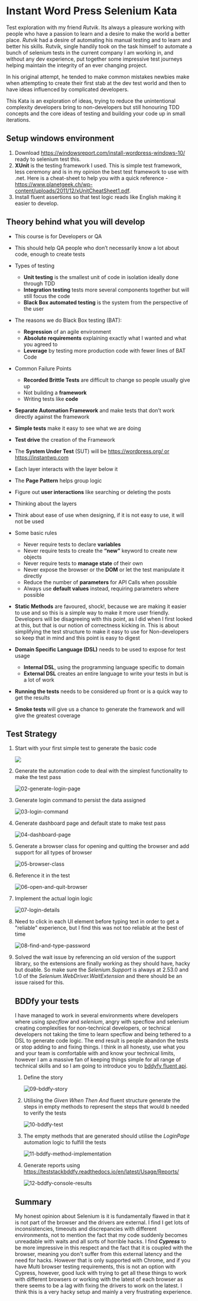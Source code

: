 # Instant Word Press Selenium Kata
Test exploration with my friend *Rutvik*. Its always a pleasure working with people who have a passion to learn and a desire to make the world a better place. *Rutvik* had a desire of automating his manual testing and to learn and better his skills. Rutvik, single handily took on the task himself to automate a bunch of selenium tests in the current company I am working in, and without any dev experience, put together some impressive test journeys helping maintain the integrity of an ever changing project.

In his original attempt, he tended to make common mistakes newbies make when attempting to create their first stab at the dev test world and then to have ideas influenced by complicated developers.

This Kata is an exploration of ideas, trying to reduce the unintentional complexity developers bring to non-developers but still honouring TDD concepts and the core ideas of testing and building your code up in small iterations.

## Setup windows environment
1. Download https://windowsreport.com/install-wordpress-windows-10/ ready to selenium test this.
2. **XUnit** is the testing framework I used. This is simple test framework, less ceremony and is in my opinion the best test framework to use with .net. Here is a cheat-sheet to help you with a quick reference - https://www.planetgeek.ch/wp-content/uploads/2011/12/xUnitCheatSheet1.pdf.
3. Install fluent assertions so that test logic reads like English making it easier to develop.

## Theory behind what you will develop
- This course is for Developers or QA
- This should help QA people who don’t necessarily know a lot about code, enough to create tests
- Types of testing
  - **Unit testing** is the smallest unit of code in isolation ideally done through TDD
  - **Integration testing** tests more several components together but will still focus the code
  - **Black Box automated testing** is the system from the perspective of the user
- The reasons we do Black Box testing (BAT):
  - **Regression** of an agile environment
  -	**Absolute requirements** explaining exactly what I wanted and what you agreed to
  -	**Leverage** by testing more production code with fewer lines of BAT Code
- Common Failure Points

  -	**Recorded Brittle Tests** are difficult to change so people usually give up
  -	Not building a **framework**
  -	Writing tests like **code**
- **Separate Automation Framework** and make tests that don’t work directly against the framework
- **Simple tests** make it easy to see what we are doing
- **Test drive** the creation of the Framework
- The **System Under Test** (SUT) will be https://wordpress.org/ or https://instantwp.com
- Each layer interacts with the layer below it
- The **Page Pattern** helps group logic
- Figure out **user interactions** like searching or deleting the posts
- Thinking about the layers
- Think about ease of use when designing, if it is not easy to use, it will not be used
- Some basic rules
  - Never require tests to declare **variables**
  - Never require tests to create the **“new”** keyword to create new objects
  - Never require tests to **manage state** of their own 
  - Never expose the browser or the **DOM** or let the test manipulate it
    directly
  - Reduce the number of **parameters** for API Calls when possible
  - Always use **default values** instead, requiring parameters where possible
- **Static Methods** are favoured, shock!, because we are making it easier to use and so this is a simple way to make it more user friendly. Developers will be disagreeing with this point, as I did when I first looked at this, but that is our notion of correctness kicking in. This is about simplifying the test structure to make it easy to use for Non-developers so keep that in mind and this point is easy to digest
- **Domain Specific Language (DSL)** needs to be used to expose for test usage
  - **Internal DSL**, using the programming language specific to domain
  - **External DSL** creates an entire language to write your tests in but is a lot of work
- **Running the tests** needs to be considered up front or is a quick way to get the results
- **Smoke tests** will give us a chance to generate the framework and will give the greatest coverage

## Test Strategy

1. Start with your first simple test to generate the basic code

   ![](screen-shots/01-red-test.png)

2. Generate the automation code to deal with the simplest functionality to make the test pass

   ![02-generate-login-page](screen-shots/02-generate-login-page.png)

3. Generate login command to persist the data assigned

   ![03-login-command](screen-shots/03-login-command.png)

4. Generate dashboard page and default state to make test pass

   ![04-dashboard-page](screen-shots/04-dashboard-page.png)

5. Generate a browser class for opening and quitting the browser and add support for all types of browser

   ![05-browser-class](screen-shots/05-browser-class.png)

6. Reference it in the test

   ![06-open-and-quit-browser](screen-shots/06-open-and-quit-browser.png)

7. Implement the actual login logic

   ![07-login-details](screen-shots/07-login-details.png)

8. ![]()Need to click in each UI element before typing text in order to get a "reliable" experience, but I find this was not too reliable at the best of time

   ![08-find-and-type-password](screen-shots/08-find-and-type-password.png)

   

9. Solved the wait issue by referencing an old version of the support library, so the extensions are finally working as they should have, hacky but doable. So make sure the *Selenium.Support* is always at 2.53.0 and 1.0 of the *Selenium.WebDriver.WaitExtension*  and there should be an issue raised for this.

   ## BDDfy your tests

   I have managed to work in several environments where developers where using *specflow* and *selenium*, angry with specflow and selenium creating complexities for non-technical developers, or technical developers not taking the time to learn specflow and being tethered to a DSL to generate code logic. The end result is people abandon the tests or stop adding to and fixing things. I think in all honesty, use what you and your team is comfortable with and know your technical limits, however I am a massive fan of keeping things simple for all range of technical skills and so I am going to introduce you to [bddyfy fluent api](https://teststackbddfy.readthedocs.io/en/latest/Usage/FluentApiInputParameters/). 

   1. Define the story

      ![09-bddfy-story](screen-shots/09-bddfy-story.png)
   
   2. Utilising the *Given When Then And*  fluent structure generate the steps in empty methods to represent the steps that would b needed to verify the tests
   
      ![10-bddfy-test](screen-shots/10-bddfy-test.png)
   
   3. The empty methods that are generated should utilise the *LoginPage* automation logic to fulfill the tests
   
      ![11-bddfy-method-implementation](screen-shots/11-bddfy-method-implementation.png)
   
   4. Generate reports using https://teststackbddfy.readthedocs.io/en/latest/Usage/Reports/
   
      ![12-bddfy-console-results](screen-shots/12-bddfy-console-results.png)
   
   ## Summary
   
   My honest opinion about Selenium is it is fundamentally flawed in that it is not part of the browser and the drivers are external. I find I get lots of inconsistencies, timeouts and discrepancies with different environments, not to mention the fact that my code suddenly becomes unreadable with waits and all sorts of horrible hacks. I find ***Cypress*** to be more impressive in this respect and the fact that it is coupled with the browser, meaning you don't suffer from this external latency and the need for hacks. However that is only supported with Chrome, and if you have Multi browser testing requirements, this is not an option with Cypress, however, good luck with trying to get all these things to work with different browsers or working with the latest of each browser as there seems to be a lag with fixing the drivers to work on the latest. I think this is a very hacky setup and mainly a very frustrating experience.  
   
   
   
   
